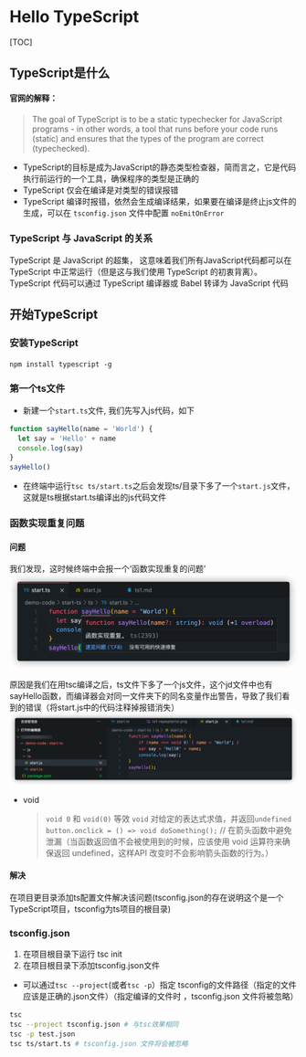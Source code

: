 # Hello TypeScript
[TOC]
## TypeScript是什么
#### 官网的解释：
> The goal of TypeScript is to be a static typechecker for JavaScript programs - in other words, a tool that runs before your code runs (static) and ensures that the types of the program are correct (typechecked).
- TypeScript的目标是成为JavaScript的静态类型检查器，简而言之，它是代码执行前运行的一个工具，确保程序的类型是正确的
- TypeScript 仅会在编译是对类型的错误报错
- TypeScript 编译时报错，依然会生成编译结果，如果要在编译是终止js文件的生成，可以在 `tsconfig.json` 文件中配置 `noEmitOnError`
### TypeScript 与 JavaScript 的关系
TypeScript 是 JavaScript 的超集， 这意味着我们所有JavaScript代码都可以在TypeScript 中正常运行（但是这与我们使用 TypeScript 的初衷背离）。
TypeScript 代码可以通过 TypeScript 编译器或 Babel 转译为 JavaScript 代码

## 开始TypeScript

### 安装TypeScript
`npm install typescript -g`

### 第一个ts文件
- 新建一个`start.ts`文件, 我们先写入js代码，如下
```JavaScript
function sayHello(name = 'World') {
  let say = 'Hello' + name
  console.log(say)
}
sayHello()
```
- 在终端中运行`tsc ts/start.ts`之后会发现ts/目录下多了一个`start.js`文件，这就是ts根据start.ts编译出的js代码文件
### 函数实现重复问题 
#### 问题
我们发现，这时候终端中会报一个‘函数实现重复的问题’
![repeat error w200](./image/ts1-repeaterror.png)

原因是我们在用tsc编译之后，ts文件下多了一个js文件，这个jd文件中也有sayHello函数，而编译器会对同一文件夹下的同名变量作出警告，导致了我们看到的错误（将start.js中的代码注释掉报错消失）
![新js文件 w200](./image/ts1-newjs.png)
- void 
  > `void 0` 和 `void(0)` 等效
  > `void` 对给定的表达式求值，并返回`undefined`
  > `button.onclick = () => void doSomething();` // 在箭头函数中避免泄漏（当函数返回值不会被使用到的时候，应该使用 void 运算符来确保返回 undefined，这样API 改变时不会影响箭头函数的行为。）
#### 解决
在项目更目录添加ts配置文件解决该问题(tsconfig.json的存在说明这个是一个TypeScript项目，tsconfig为ts项目的根目录)

### tsconfig.json
1. 在项目根目录下运行 tsc init
2. 在项目根目录下添加tsconfig.json文件
 - 可以通过`tsc --project`(或者`tsc -p`）指定 tsconfig的文件路径（指定的文件应该是正确的.json文件）（指定编译的文件时 ，tsconfig.json 文件将被忽略）
 ```bash
tsc 
tsc --project tsconfig.json # 与tsc效果相同
tsc -p test.json
tsc ts/start.ts # tsconfig.json 文件将会被忽略
 ```
### 

